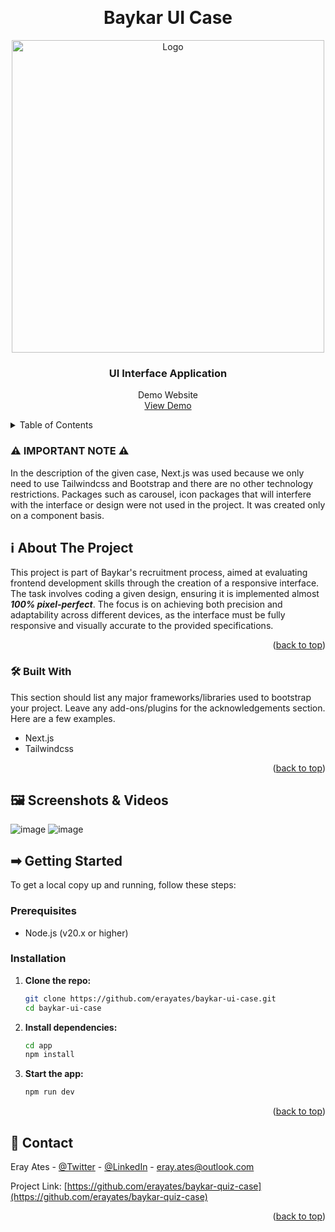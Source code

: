 <!-- Improved compatibility of back to top link: See: https://github.com/othneildrew/Best-README-Template/pull/73 -->
<a id="readme-top"></a>

<br />
<div align="center">
  <h1>Baykar UI Case</h1>
  <a href="https://baykartech.com/en/">
    <img src="https://github.com/user-attachments/assets/3e88749b-1afe-484d-ae75-a5ba76e4787b" alt="Logo" width="500px"/>
  </a>

  <h3 align="center">UI Interface Application</h3>

  <p align="center">
    Demo Website
    <br />
    <a href="https://baykar-ui-case.vercel.app/">View Demo</a>
  </p>
</div>

<!-- TABLE OF CONTENTS -->
<details>
  <summary>Table of Contents</summary>
  <ol>
    <li>
      <a href="#-about-the-project">ℹ About The Project</a>
      <ul>
        <li><a href="#-built-with">🛠 Built With</a></li>
      </ul>
    </li>
    <li>
      <a href="#-screenshots--videos">🖼️ Screenshots & Videos</a>
    </li>
    <li>
      <a href="#-getting-started">➡ Getting Started</a>
      <ul>
        <li><a href="#prerequisites">Prerequisites</a></li>
        <li><a href="#installation">Installation</a></li>
      </ul>
    </li>
    <li><a href="#-contact">💌 Contact</a></li>
  </ol>
</details>



<!-- ABOUT THE PROJECT -->
### ⚠️ IMPORTANT NOTE ⚠️

In the description of the given case, Next.js was used because we only need to use Tailwindcss and Bootstrap and there are no other technology restrictions. Packages such as carousel, icon packages that will interfere with the interface or design were not used in the project. It was created only on a component basis.

## ℹ About The Project

This project is part of Baykar's recruitment process, aimed at evaluating frontend development skills through the creation of a responsive interface. The task involves coding a given design, ensuring it is implemented almost <b><i>100% pixel-perfect</i></b>. The focus is on achieving both precision and adaptability across different devices, as the interface must be fully responsive and visually accurate to the provided specifications.

<p align="right">(<a href="#readme-top">back to top</a>)</p>



### 🛠 Built With

This section should list any major frameworks/libraries used to bootstrap your project. Leave any add-ons/plugins for the acknowledgements section. Here are a few examples.

* Next.js
* Tailwindcss

  
<p align="right">(<a href="#readme-top">back to top</a>)</p>



<!-- SCREENSHOTS & VIDEOS -->
## 🖼️ Screenshots & Videos

![image](https://github.com/user-attachments/assets/681a2853-93a2-4bc8-b47d-d966d76b4062)
![image](https://github.com/user-attachments/assets/adf9d37d-b817-4d17-8f01-78881be7f651)


<!-- GETTING STARTED -->
## ➡ Getting Started

To get a local copy up and running, follow these steps:

### Prerequisites

- Node.js (v20.x or higher)

### Installation

1. **Clone the repo:**
   ```bash
   git clone https://github.com/erayates/baykar-ui-case.git
   cd baykar-ui-case
2. **Install dependencies:**
   ```bash
   cd app
   npm install
   ```

3. **Start the app:**
   ```bash
   npm run dev
   ```

<p align="right">(<a href="#readme-top">back to top</a>)</p>

<!-- CONTACT -->
## 💌 Contact

Eray Ates - [@Twitter](https://x.com/eraayatees) - [@LinkedIn](https://www.linkedin.com/in/eraayatees/) - eray.ates@outlook.com

Project Link: [https://github.com/erayates/baykar-quiz-case](https://github.com/erayates/baykar-quiz-case)

<p align="right">(<a href="#readme-top">back to top</a>)</p>



